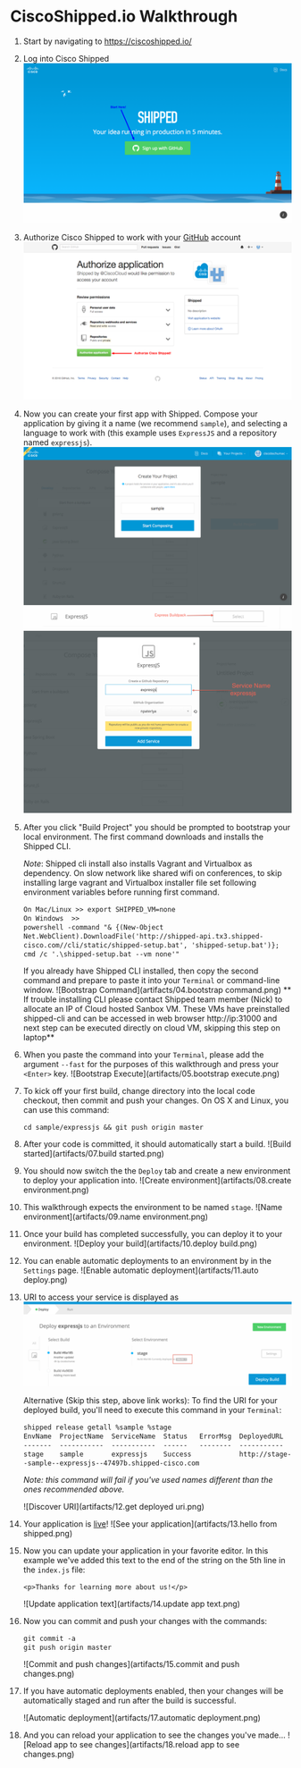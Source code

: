 # CiscoShipped.io Walkthrough

1. Start by navigating to https://ciscoshipped.io/

2. Log into Cisco Shipped
   ![Login Screen](artifacts/01.login.png)

3. Authorize Cisco Shipped to work with your [GitHub](https://github.com/) account
   ![GitHub Authorization](artifacts/02.authorize.png)

4. Now you can create your first app with Shipped. Compose your application by giving it a name (we recommend `sample`), and selecting a language to work with (this example uses `ExpressJS` and a repository named `expressjs`).
   ![Compose Application](artifacts/03.compose.png)
   ![Compose Application](artifacts/03.1expressbuildpack.png)
   ![Service Name](artifacts/03.2expressjsservice.png)


5. After you click "Build Project" you should be prompted to bootstrap your local environment. The first command downloads and installs the Shipped CLI.

    *Note*: Shipped cli install also installs Vagrant and Virtualbox as dependency. On slow network like shared wifi on conferences, to skip installing large vagrant and Virtualbox installer file set following environment variables before running first command.
    ```
    On Mac/Linux >> export SHIPPED_VM=none
    On Windows  >>
    powershell -command "& {(New-Object Net.WebClient).DownloadFile('http://shipped-api.tx3.shipped-cisco.com//cli/static/shipped-setup.bat', 'shipped-setup.bat')}; cmd /c '.\shipped-setup.bat --vm none'"
    ```  
     If you already have Shipped CLI installed, then copy the second command and prepare to paste it into your `Terminal` or command-line window.
   ![Bootstrap Command](artifacts/04.bootstrap command.png)
   ** If trouble installing CLI please contact Shipped team member (Nick) to allocate an IP of Cloud hosted Sanbox VM. These VMs have preinstalled shipped-cli and can be accessed in web browser http://ip:31000  and next step can be executed directly on cloud VM, skipping this step on laptop**

6. When you paste the command into your `Terminal`, please add the argument `--fast` for the purposes of this walkthrough and press your `<Enter>` key.
   ![Bootstrap Execute](artifacts/05.bootstrap execute.png)

7. To kick off your first build, change directory into the local code checkout, then commit and push your changes. On OS X and Linux, you can use this command:

   ```
   cd sample/expressjs && git push origin master
   ```

8. After your code is committed, it should automatically start a build.
   ![Build started](artifacts/07.build started.png)

9. You should now switch the the `Deploy` tab and create a new environment to deploy your application into.
   ![Create environment](artifacts/08.create environment.png)

10. This walkthrough expects the environment to be named `stage`.
   ![Name environment](artifacts/09.name environment.png)

11. Once your build has completed successfully, you can deploy it to your environment.
    ![Deploy your build](artifacts/10.deploy build.png)

12. You can enable automatic deployments to an environment by in the `Settings` page.
    ![Enable automatic deployment](artifacts/11.auto deploy.png)

13. URI to access your service is displayed as
    ![Discover URI](artifacts/12.0shipped-deploy.png)

    Alternative (Skip this step, above link works): To find the URI for your deployed build, you'll need to execute this command in your `Terminal`:

    ```
    shipped release getall %sample %stage
    EnvName  ProjectName  ServiceName  Status   ErrorMsg  DeployedURL
    -------  -----------  -----------  ------   --------  -----------
    stage    sample       expressjs    Success            http://stage--sample--expressjs--47497b.shipped-cisco.com

    ```
    *Note: this command will fail if you've used names different than the ones recommended above.*

    ![Discover URI](artifacts/12.get deployed uri.png)

14. Your application is [live](http://stage--sample--expressjs--47497b.shipped-cisco.com/)!
    ![See your application](artifacts/13.hello from shipped.png)

15. Now you can update your application in your favorite editor.
    In this example we've added this text to the end of the string on the 5th line in the `index.js` file:

    ```
    <p>Thanks for learning more about us!</p>
    ```

    ![Update application text](artifacts/14.update app text.png)

16. Now you can commit and push your changes with the commands:

    ```
    git commit -a
    git push origin master
    ```

    ![Commit and push changes](artifacts/15.commit and push changes.png)

17. If you have automatic deployments enabled, then your changes will be automatically staged and run after the build is successful.

    ![Automatic deployment](artifacts/17.automatic deployment.png)

18. And you can reload your application to see the changes you've made...
    ![Reload app to see changes](artifacts/18.reload app to see changes.png)
